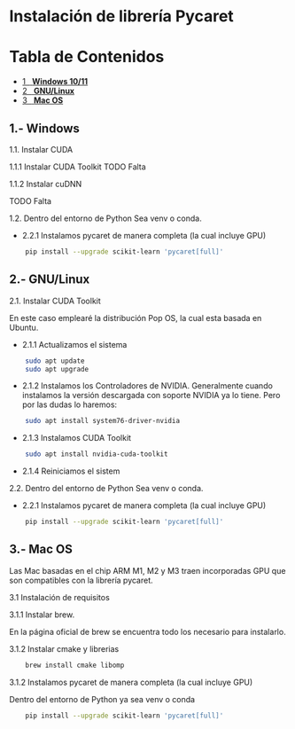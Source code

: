 # Instalación de librería Pycaret

# Tabla de Contenidos

<a id="indice"></a>

<div>
    <ul>
        <li>
            <span>
                <a href="#importacion">
                    <span>1&nbsp;&nbsp;</span>
                    <strong>Windows 10/11</strong>
                </a>
            </span>
        </li>
        <li>
            <span>
                <a href="#carga"><span>2&nbsp;&nbsp;</span>
                    <strong>GNU/Linux</strong>
                </a>
            </span>
        </li>
        <li>
            <span>
                <a href="#eda">
                    <span>3&nbsp;&nbsp;</span>
                    <strong>Mac OS</strong>
                </a>
            </span>
        </li>
    </ul>
</div>

## 1.- Windows

1.1. Instalar CUDA

1.1.1 Instalar CUDA Toolkit
TODO Falta

1.1.2 Instalar cuDNN

TODO Falta

1.2. Dentro del entorno de Python
Sea venv o conda.

- 2.2.1 Instalamos pycaret de manera completa (la cual incluye GPU)

```bash
    pip install --upgrade scikit-learn 'pycaret[full]'
```


## 2.- GNU/Linux

2.1. Instalar CUDA Toolkit

En este caso emplearé la distribución Pop OS, la cual esta basada en Ubuntu.

- 2.1.1 Actualizamos el sistema
```bash
    sudo apt update
    sudo apt upgrade
```

- 2.1.2 Instalamos los Controladores de NVIDIA.
Generalmente cuando instalamos la versión descargada con soporte NVIDIA ya lo tiene. Pero por las dudas lo haremos:
```bash
    sudo apt install system76-driver-nvidia
```

- 2.1.3 Instalamos CUDA Toolkit
```bash
    sudo apt install nvidia-cuda-toolkit
```

- 2.1.4 Reiniciamos el sistem

2.2. Dentro del entorno de Python
Sea venv o conda.

- 2.2.1 Instalamos pycaret de manera completa (la cual incluye GPU)

```bash
    pip install --upgrade scikit-learn 'pycaret[full]'
```


## 3.- Mac OS

Las Mac basadas en el chip ARM M1, M2 y M3 traen incorporadas GPU que son compatibles con la librería pycaret.

3.1 Instalación de requisitos

3.1.1 Instalar brew.

En la página oficial de brew se encuentra todo los necesario para instalarlo.

3.1.2 Instalar cmake y librerias

```bash
    brew install cmake libomp
```

3.1.2 Instalamos pycaret de manera completa (la cual incluye GPU)

Dentro del entorno de Python ya sea venv o conda

```bash
    pip install --upgrade scikit-learn 'pycaret[full]'
```
